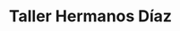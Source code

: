 ---
title: "Taller Hermanos Díaz"
url: /casar-de-caceres/taller-hermanos-diaz/
shop: Autowerkstatt
---